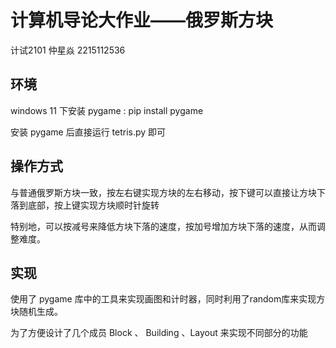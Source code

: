 # 计算机导论大作业——俄罗斯方块

计试2101 仲星焱 2215112536

## 环境

windows 11 下安装 pygame : pip install pygame

安装 pygame 后直接运行 tetris.py 即可

## 操作方式

与普通俄罗斯方块一致，按左右键实现方块的左右移动，按下键可以直接让方块下落到底部，按上键实现方块顺时针旋转

特别地，可以按减号来降低方块下落的速度，按加号增加方块下落的速度，从而调整难度。

## 实现

使用了 pygame 库中的工具来实现画图和计时器，同时利用了random库来实现方块随机生成。

为了方便设计了几个成员 Block 、 Building 、Layout 来实现不同部分的功能